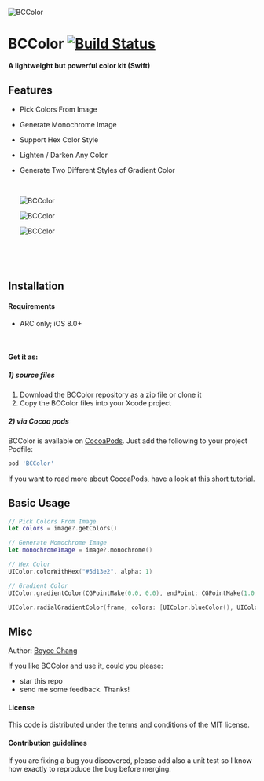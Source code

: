 ![BCColor](https://github.com/boycechang/BCColor/blob/master/icon.png)

# BCColor    [![Build Status](https://travis-ci.org/boycechang/BCColor.svg?branch=master)](https://travis-ci.org/boycechang/BCColor)
**A lightweight but powerful color kit (Swift)**



## Features

- Pick Colors From Image

- Generate Monochrome Image

- Support Hex Color Style

- Lighten / Darken Any Color

- Generate Two Different Styles of Gradient Color

  ​

  ![BCColor](https://github.com/boycechang/BCColor/blob/master/demo1.jpeg)

  ![BCColor](https://github.com/boycechang/BCColor/blob/master/demo2.jpeg)

  ![BCColor](https://github.com/boycechang/BCColor/blob/master/demo3.jpeg)

  ​

  ​



## Installation

#### Requirements

* ARC only; iOS 8.0+

  ​

#### Get it as: 
##### 1) source files

1. Download the BCColor repository as a zip file or clone it
2. Copy the BCColor files into your Xcode project

##### 2) via Cocoa pods

BCColor is available on [CocoaPods](http://cocoapods.org). Just add the following to your project Podfile:

```ruby
pod 'BCColor'
```

If you want to read more about CocoaPods, have a look at [this short tutorial](http://www.raywenderlich.com/12139/introduction-to-cocoapods).



## Basic Usage

```swift
// Pick Colors From Image
let colors = image?.getColors()

// Generate Momochrome Image
let monochromeImage = image?.monochrome()

// Hex Color
UIColor.colorWithHex("#5d13e2", alpha: 1)

// Gradient Color
UIColor.gradientColor(CGPointMake(0.0, 0.0), endPoint: CGPointMake(1.0, 1.0), frame:frame, colors: [UIColor.redColor(), UIColor.blueColor()])

UIColor.radialGradientColor(frame, colors: [UIColor.blueColor(), UIColor.greenColor()])
```



## Misc

Author: [Boyce Chang](http://www.boycechang.com)

If you like BCColor and use it, could you please:

* star this repo 
* send me some feedback. Thanks!


#### License
This code is distributed under the terms and conditions of the MIT license. 


#### Contribution guidelines
If you are fixing a bug you discovered, please add also a unit test so I know how exactly to reproduce the bug before merging.
